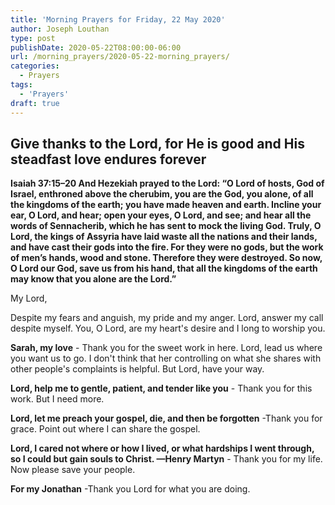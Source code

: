 ```yaml
---
title: 'Morning Prayers for Friday, 22 May 2020'
author: Joseph Louthan
type: post
publishDate: 2020-05-22T08:00:00-06:00
url: /morning_prayers/2020-05-22-morning_prayers/
categories:
  - Prayers
tags:
  - 'Prayers'
draft: true
---
```

## Give thanks to the Lord, for He is good and His steadfast love endures forever

**Isaiah 37:15–20 And Hezekiah prayed to the Lord:  “O Lord of hosts, God of Israel, enthroned above the cherubim, you are the God, you alone, of all the kingdoms of the earth; you have made heaven and earth.  Incline your ear, O Lord, and hear; open your eyes, O Lord, and see; and hear all the words of Sennacherib, which he has sent to mock the living God.  Truly, O Lord, the kings of Assyria have laid waste all the nations and their lands,  and have cast their gods into the fire. For they were no gods, but the work of men’s hands, wood and stone. Therefore they were destroyed.  So now, O Lord our God, save us from his hand, that all the kingdoms of the earth may know that you alone are the Lord.”** 

My Lord, 

Despite my fears and anguish, my pride and my anger. Lord, answer my call despite myself. You, O Lord, are my heart's desire and I long to worship you. 

**Sarah, my love** - Thank you for the sweet work in here. Lord, lead us where you want us to go. I don't think that her controlling on what she shares with other people's complaints is helpful. But Lord, have your way.

**Lord, help me to gentle, patient, and tender like you** - Thank you for this work. But I need more.

**Lord, let me preach your gospel, die, and then be forgotten** -Thank you for grace. Point out where I can share the gospel.

**Lord, I cared not where or how I lived, or what hardships I went through, so I could but gain souls to Christ. —Henry Martyn** - Thank you for my life. Now please save your people.

**For my Jonathan** -Thank you Lord for what you are doing.

